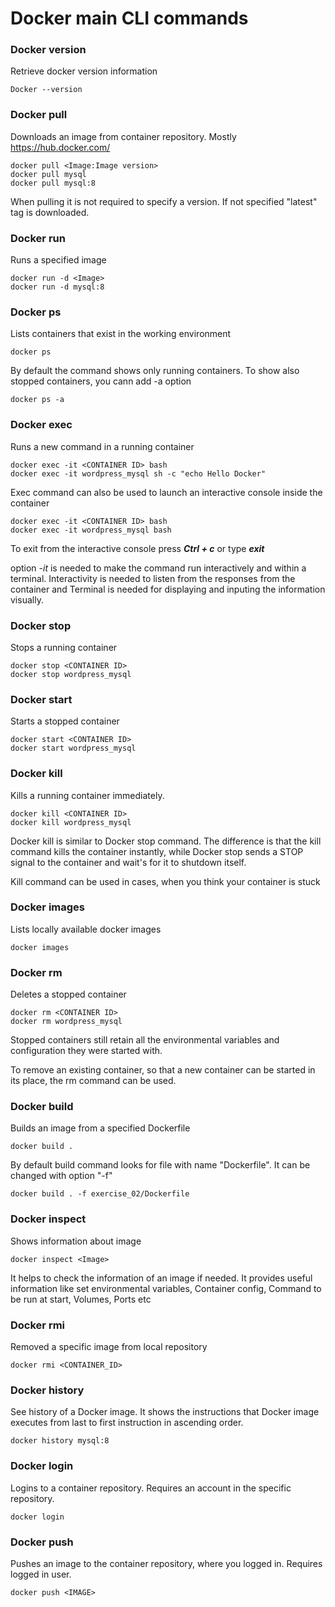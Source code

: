 # Docker main CLI commands

### Docker version

Retrieve docker version information

    Docker --version
    
### Docker pull

Downloads an image from container repository. Mostly https://hub.docker.com/

    docker pull <Image:Image version>
    docker pull mysql
    docker pull mysql:8
    
When pulling it is not required to specify a version. If not specified "latest" tag is downloaded.
    
### Docker run

Runs a specified image

    docker run -d <Image>
    docker run -d mysql:8
    
### Docker ps

Lists containers that exist in the working environment

    docker ps
    
By default the command shows only running containers. To show also stopped containers, you cann add -a option

    docker ps -a
    
### Docker exec

Runs a new command in a running container

    docker exec -it <CONTAINER ID> bash
    docker exec -it wordpress_mysql sh -c "echo Hello Docker"
    
Exec command can also be used to launch an interactive console inside the container

    docker exec -it <CONTAINER ID> bash
    docker exec -it wordpress_mysql bash
    
To exit from the interactive console press ***Ctrl + c*** or type ***exit***

option *-it* is needed to make the command run interactively and within a terminal.
Interactivity is needed to listen from the responses from the container and 
Terminal is needed for displaying and inputing the information visually.

### Docker stop

Stops a running container

    docker stop <CONTAINER ID>
    docker stop wordpress_mysql
    
### Docker start

Starts a stopped container

    docker start <CONTAINER ID>
    docker start wordpress_mysql
    
### Docker kill

Kills a running container immediately. 

    docker kill <CONTAINER ID>
    docker kill wordpress_mysql

Docker kill is similar to Docker stop command. The difference is that the kill command kills the container instantly,
while Docker stop sends a STOP signal to the container and wait's for it to shutdown itself.

Kill command can be used in cases, when you think your container is stuck
    
### Docker images

Lists locally available docker images

    docker images
    
### Docker rm
   
Deletes a stopped container

    docker rm <CONTAINER ID>
    docker rm wordpress_mysql
   
Stopped containers still retain all the environmental variables and configuration they were started with.

To remove an existing container, so that a new container can be started in its place, the rm command can be used.

### Docker build

Builds an image from a specified Dockerfile

    docker build .
    
By default build command looks for file with name "Dockerfile".
It can be changed with option "-f"

    docker build . -f exercise_02/Dockerfile
    
### Docker inspect

Shows information about image

    docker inspect <Image>
    
It helps to check the information of an image if needed. It provides useful information like set environmental
variables, Container config, Command to be run at start, Volumes, Ports etc

### Docker rmi

Removed a specific image from local repository

    docker rmi <CONTAINER_ID>
    
### Docker history

See history of a Docker image. It shows the instructions that Docker image executes from last to first instruction in ascending order.

    docker history mysql:8

### Docker login

Logins to a container repository. Requires an account in the specific repository.  

    docker login 

### Docker push

Pushes an image to the container repository, where you logged in. Requires logged in user.

    docker push <IMAGE>
    






